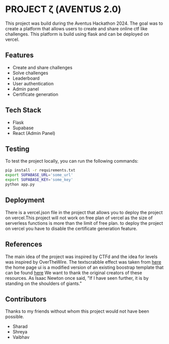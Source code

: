 # PROJECT ζ (AVENTUS 2.0)

This project was build during the Aventus Hackathon 2024. The goal was to create a platform that allows users to create and share online ctf like challenges. This platform is build using flask and can be deployed on vercel.

## Features
- Create and share challenges
- Solve challenges
- Leaderboard
- User authentication
- Admin panel
- Certificate generation

## Tech Stack

- Flask
- Supabase
- React (Admin Panel)


## Testing
To test the project locally, you can run the following commands:
```bash
pip install -r requirements.txt
export SUPABASE_URL='some_url'
export SUPABASE_KEY='some_key'
python app.py
```

## Deployment

There is a vercel.json file in the project that allows you to deploy the project on vercel.This project will not work on free plan of vercel as the size of serverless functions is more than the limit of free plan. to deploy the project on vercel you have to disable the certificate generation feature.

## References

The main idea of the project was inspired by CTFd and the idea for levels was inspired by OverTheWire.
The textscrabble effect was taken from [here](https://codepen.io/soulwire/pen/mEMPrK) the home page ui is a modified version of an existing boostrap template that can be found [here](https://htmltemplates.co/) We want to thank the original creators of these resources. As Isaac Newton once said, "If I have seen further, it is by standing on the shoulders of giants."

## Contributors
Thanks to my friends without whom this project would not have been possible.
- Sharad
- Shreya
- Vaibhav
